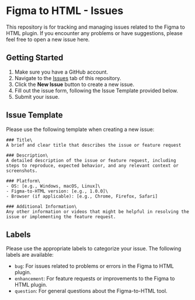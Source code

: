Figma to HTML - Issues
====================

This repository is for tracking and managing issues related to the Figma to HTML plugin. If you encounter any problems or have suggestions, please feel free to open a new issue here.

Getting Started
---------------

1.  Make sure you have a GitHub account.
2.  Navigate to the [Issues](https://github.com/storybrain/figma-to-html-issues/issues) tab of this repository.
3.  Click the **New Issue** button to create a new issue.
4.  Fill out the issue form, following the Issue Template provided below.
5.  Submit your issue.

Issue Template
--------------

Please use the following template when creating a new issue:

```
### Title\
A brief and clear title that describes the issue or feature request

### Description\
A detailed description of the issue or feature request, including steps to reproduce, expected behavior, and any relevant context or screenshots.

### Platform\
- OS: [e.g., Windows, macOS, Linux]\
- Figma-to-HTML version: [e.g., 1.0.0]\
- Browser (if applicable): [e.g., Chrome, Firefox, Safari]

### Additional Information\
Any other information or videos that might be helpful in resolving the issue or implementing the feature request.

```


Labels
------

Please use the appropriate labels to categorize your issue. The following labels are available:

-   `bug`: For issues related to problems or errors in the Figma to HTML plugin.
-   `enhancement`: For feature requests or improvements to the Figma to HTML plugin.
-   `question`: For general questions about the Figma-to-HTML tool.
